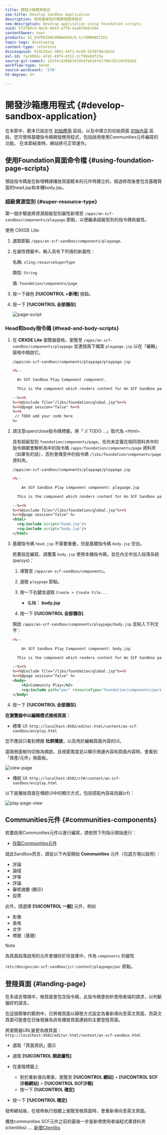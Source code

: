 ```yaml
---
title: 開發沙箱應用程式
seo-title: Develop Sandbox Application
description: 使用基礎指令碼開發應用程式
seo-description: Develop application using foundation scripts
uuid: 572f68cd-9ecb-4b43-a7f8-4aa8feb6c64e
contentOwner: User
products: SG_EXPERIENCEMANAGER/6.5/COMMUNITIES
topic-tags: developing
content-type: reference
discoiquuid: 910229a3-38b1-44f1-9c09-55f8fd6cbb1d
exl-id: 7ac0056c-a742-49f4-8312-2cf90ab9f23a
source-git-commit: 1d334c42088342954feb34f6179dc5b134f81bb8
workflow-type: tm+mt
source-wordcount: '570'
ht-degree: 4%

---
```


# 開發沙箱應用程式  {#develop-sandbox-application}

在本節中，範本已設定在 [初始應用](initial-app.md) 區段，以及中建立的初始頁面 [初始內容](initial-content.md) 區段，您可使用基礎指令碼開發應用程式，包括啟用使用Communities元件編寫的功能。 在本節結束時，網站將可正常運作。

## 使用Foundation頁面命令檔 {#using-foundation-page-scripts}

預設指令碼是在新增轉譯播放頁面範本的元件時建立的，經過修改後會包含基礎頁面的head.jsp和本機body.jsp。

### 超級資源型別 {#super-resource-type}

第一個步驟是將資源超級型別屬性新增至 `/apps/an-scf-sandbox/components/playpage` 節點，以便繼承超級型別的指令碼和屬性。

使用 CRXDE Lite:

1. 選取節點 `/apps/an-scf-sandbox/components/playpage`.
1. 在屬性標籤中，輸入具有下列值的新屬性：

   名稱: `sling:resourceSuperType`

   類型: `String`

   值: `foundation/components/page`

1. 按一下綠色 **[!UICONTROL +新增]** 按鈕。
1. 按一下 **[!UICONTROL 全部儲存]**.

   ![page-script](assets/page-script.png)

### Head和body指令碼 {#head-and-body-scripts}

1. 在 **CRXDE Lite** 瀏覽器窗格，瀏覽至 `/apps/an-scf-sandbox/components/playpage` 並連按兩下檔案 `playpage.jsp` 以在「編輯」窗格中開啟它。

   `/apps/an-scf-sandbox/components/playpage/playpage.jsp`

   ```xml
   <%--
   
     An SCF Sandbox Play Component component.
   
     This is the component which renders content for An SCF Sandbox page.
   
   --%><%
   %><%@include file="/libs/foundation/global.jsp"%><%
   %><%@page session="false" %><%
   %><%
    // TODO add your code here
   %>
   ```

1. 請注意open/close指令碼標籤，將「 // TODO ...」取代為 &lt;html>.

   具有超級型別 `foundation/components/page`，任何未定義在相同資料夾中的指令碼都會解析為中的指令碼 `/apps/foundation/components/page` 資料夾（如果有的話），否則會傳至中的指令碼 `/libs/foundation/components/page` 資料夾。

   `/apps/an-scf-sandbox/components/playpage/playpage.jsp`

   ```xml
   <%--
   
       An SCF Sandbox Play Component component: playpage.jsp
   
     This is the component which renders content for An SCF Sandbox page.
   
   --%><%
   %><%@include file="/libs/foundation/global.jsp"%><%
   %><%@page session="false" %>
   <html>
     <cq:include script="head.jsp"/>
     <cq:include script="body.jsp"/>
   </html>
   ```

1. 基礎指令碼 `head.jsp` 不需要重疊，但是基礎指令碼 `body.jsp` 空白。

   若要設定編寫，請覆蓋 `body.jsp` 使用本機指令碼，並在內文中加入段落系統(parsys)：

   1. 導覽至 `/apps/an-scf-sandbox/components`。
   1. 選取 `playpage` 節點。
   1. 按一下右鍵並選取 `Create > Create File...`

      * 名稱： **body.jsp**
   1. 按一下 **[!UICONTROL 全部儲存]**.

   開啟 `/apps/an-scf-sandbox/components/playpage/body.jsp` 並貼入下列文字：

   ```xml
   <%--
   
       An SCF Sandbox Play Component component: body.jsp
   
     This is the component which renders content for An SCF Sandbox page.
   
   --%><%
   %><%@include file="/libs/foundation/global.jsp"%><%
   %><%@page session="false" %>
   <body>
       <h2>Community Play</h2>
       <cq:include path="par" resourceType="foundation/components/parsys" />
   </body>
   ```

1. 按一下 **[!UICONTROL 全部儲存]**.

**在瀏覽器中以編輯模式檢視頁面：**

* 標準 UI: `http://localhost:4502/editor.html/content/an-scf-sandbox/en/play.html`

您不應該只看到標題 **社群播放**，以及用於編輯頁面內容的UI。

當兩側面板均切換為開啟，且視窗寬度足以顯示側邊內容和頁面內容時，會看到「資產/元件」側面板。

![view-page](assets/view-page.png)

* 傳統 UI: `http://localhost:4502/cf#/content/an-scf-sandbox/en/play.html`

以下是播放頁面在傳統UI中的顯示方式，包括搭配內容尋找器(cf)：

![play-page-view](assets/play-page-view.png)

## Communities元件 {#communities-components}

若要啟用Communities元件以進行編寫，請依照下列指示開始進行：

* [存取Communities元件](basics.md#accessing-communities-components)

就此Sandbox而言，請從以下內容開始 **Communities** 元件（勾選方塊以啟用）：

* 評論
* 論壇
* 評等
* 評論
* 審核摘要 (顯示)
* 投票

此外，請選擇 **[!UICONTROL 一般]** 元件，例如

* 影像
* 表格
* 文字
* 標題（基礎）

>[!NOTE]
>
>為頁面段落啟用的元件會儲存於存放庫中，作為 `components` 的屬性
>
>`/etc/designs/an-scf-sandbox/jcr:content/playpage/par` 節點。

## 登陸頁面 {#landing-page}

在多語言環境中，根頁面會包含指令碼，此指令碼會剖析使用者端的請求，以判斷偏好的語言。

在這個簡單的範例中，已將根頁面以靜態方式設定為重新導向至英文頁面，而英文頁面可能會在日後發展為具有播放頁面連結的主要登陸頁面。

將瀏覽器URL變更為根頁面： `http://localhost:4502/editor.html/content/an-scf-sandbox.html`

* 選取「頁面資訊」圖示
* 選取 **[!UICONTROL 開啟屬性]**
* 在進階標籤上

   * 對於重新導向專案，瀏覽至 **[!UICONTROL 網站]** > **[!UICONTROL SCF沙箱網站]** > **[!UICONTROL SCF沙箱]**
   * 按一下 **[!UICONTROL 確定]**

* 按一下 **[!UICONTROL 確定]**

發佈網站後，在發佈執行個體上瀏覽至根頁面時，會重新導向至英文頁面。

播放communities SCF元件之前的最後一步是新增使用者端程式庫資料夾(clientlibs) .... [新增Clienlibs](add-clientlibs.md)
